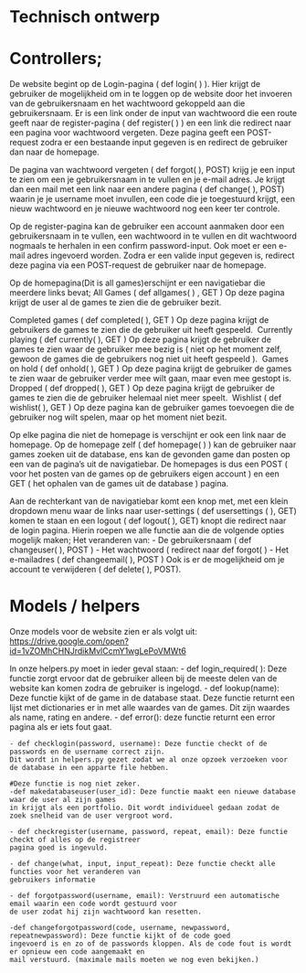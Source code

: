 # Technisch ontwerp

# Controllers;

De website begint op de Login-pagina ( def login( ) ). Hier krijgt de gebruiker de mogelijkheid om in te loggen op de website door het invoeren van de gebruikersnaam en het wachtwoord gekoppeld aan die gebruikersnaam. Er is een link onder de input van wachtwoord die een route geeft naar de register-pagina ( def register( ) ) en een link die redirect naar een pagina voor wachtwoord vergeten. Deze pagina geeft een POST-request zodra er een bestaande input gegeven is en redirect de gebruiker dan naar de homepage.

De pagina van wachtwoord vergeten ( def forgot( ), POST) krijg je een input te zien om een je gebruikersnaam in te vullen en je e-mail adres. Je krijgt dan een mail met een link naar een andere pagina ( def change( ), POST) waarin je je username moet invullen, een code die je toegestuurd krijgt, een nieuw wachtwoord en je nieuwe wachtwoord nog een keer ter controle.

Op de register-pagina kan de gebruiker een account aanmaken door een gebruikersnaam in te vullen, een wachtwoord in te vullen en dit wachtwoord nogmaals te herhalen in een confirm password-input. Ook moet er een e-mail adres ingevoerd worden. Zodra er een valide input gegeven is, redirect deze pagina via een POST-request de gebruiker naar de homepage. 

Op de homepagina(Dit is all games)erschijnt er een navigatiebar die meerdere links bevat;
All Games ( def allgames( ) , GET ) Op deze pagina krijgt de user al de games te zien die de gebruiker bezit. 

Completed games ( def completed( ), GET ) Op deze pagina krijgt de gebruikers de games te zien die de gebruiker uit heeft gespeeld. 
Currently playing ( def currently( ), GET ) Op deze pagina krijgt de gebruiker de games te zien waar de gebruiker mee bezig is ( niet op het moment zelf, gewoon de games die de gebruikers nog niet uit heeft gespeeld ). 
Games on hold ( def onhold( ), GET ) Op deze pagina krijgt de gebruiker de games te zien waar de gebruiker verder mee wilt gaan, maar even mee gestopt is. 
Dropped ( def dropped( ), GET ) Op deze pagina krijgt de gebruiker de games te zien die de gebruiker helemaal niet meer speelt. 
Wishlist ( def wishlist( ), GET ) Op deze pagina kan de gebruiker games toevoegen die de gebruiker nog wilt spelen, maar op het moment niet bezit.

Op elke pagina die niet de homepage is verschijnt er ook een link naar de homepage.
Op de homepage zelf ( def homepage( ) ) kan de gebruiker naar games zoeken uit de database, ens kan de gevonden game dan posten op een van de pagina’s uit de navigatiebar. De homepages is dus een POST ( voor het posten van de games op de gebruikers eigen account ) en een GET ( het ophalen van de games uit de database ) pagina.

Aan de rechterkant van de navigatiebar komt een knop met, met een klein dropdown menu waar de links naar user-settings ( def usersettings ( ), GET) komen te staan en een logout ( def logout( ), GET) knopt die redirect naar de login pagina. Hierin roepen we alle functie aan die de volgende opties mogelijk maken;
Het veranderen van:
	- De gebruikersnaam ( def changeuser( ), POST )
	- Het wachtwoord	( redirect naar def forgot( )
	- Het e-mailadres ( def changeemail( ), POST ) Ook is er de mogelijkheid om je account te verwijderen ( def delete( ), POST). 

# Models / helpers
Onze models voor de website zien er als volgt uit: https://drive.google.com/open?id=1vZOMhCHNJrdikMvlCcmY1wgLePoVMWt6

In onze helpers.py moet in ieder geval staan:
	-  def login_required( ): Deze functie zorgt ervoor dat de gebruiker alleen bij de meeste delen van de website kan komen zodra de gebruiker is ingelogd.
	- def lookup(name): Deze functie kijkt of de game in de database staat. Deze functie returnt een lijst met dictionaries er in met alle waardes van de games. Dit zijn waardes als name, rating en andere.
	- def error(): deze functie returnt een error pagina als er iets fout gaat.
	
	- def checklogin(password, username): Deze functie checkt of de passwords en de username correct zijn. 
	Dit wordt in helpers.py gezet zodat we al onze opzoek verzoeken voor de database in een apparte file hebben.
	
	#Deze functie is nog niet zeker.
	-def makedatabaseuser(user_id): Deze functie maakt een nieuwe database waar de user al zijn games 
	in krijgt als een portfolio. Dit wordt individueel gedaan zodat de zoek snelheid van de user vergroot word.
	
	- def checkregister(username, password, repeat, email): Deze functie checkt of alles op de registreer 
	pagina goed is ingevuld.
	
	- def change(what, input, input_repeat): Deze functie checkt alle functies voor het veranderen van 
	gebruikers informatie
	
	- def forgotpassword(username, email): Verstruurd een automatische email waarin een code wordt gestuurd voor 
	de user zodat hij zijn wachtwoord kan resetten.
	
	-def changeforgotpassword(code, username, newpassword, repeatnewpassword): Deze functie kijkt of de code goed 
	ingevoerd is en zo of de passwords kloppen. Als de code fout is wordt er opnieuw een code aangemaakt en 
	mail verstuurd. (maximale mails moeten we nog even bekijken.)

